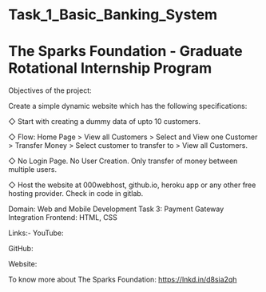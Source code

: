 # Task_1_Basic_Banking_System

# The Sparks Foundation - Graduate Rotational Internship Program

Objectives of the project:


Create a simple dynamic website which has the following specifications:

◇ Start with creating a dummy data of upto 10 customers.

◇ Flow: Home Page > View all Customers > Select and View one Customer > Transfer Money > Select customer to transfer to > View all Customers.

◇ No Login Page. No User Creation. Only transfer of money between multiple users.

◇ Host the website at 000webhost, github.io, heroku app or any other free hosting provider. Check in code in gitlab.

Domain: Web and Mobile Development Task 3: Payment Gateway Integration Frontend: HTML, CSS

Links:- YouTube: 

GitHub: 

Website: 

To know more about The Sparks Foundation: https://lnkd.in/d8sia2qh
